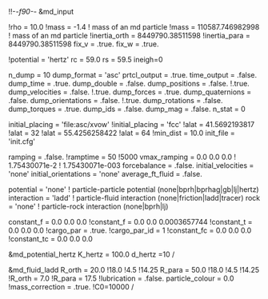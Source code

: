 !!-*-f90-*-
&md_input

!rho = 10.0
!mass = -1.4                     ! mass of an md particle
!mass = 110587.746982998          ! mass of an md particle
!inertia_orth = 8449790.38511598
!inertia_para = 8449790.38511598
fix_v = .true.
fix_w = .true.

!potential = 'hertz'
rc = 59.0 
rs = 59.5
ineigh=0

n_dump = 10 
dump_format = 'asc'
prtcl_output = .true.
time_output = .false.
dump_time = .true.
dump_double = .false.
dump_positions = .false. !.true.
dump_velocities = .false. !.true.
dump_forces = .true.
dump_quaternions = .false.
dump_orientations = .false. !.true.
dump_rotations = .false.
dump_torques = .true.
dump_ids = .false.
dump_mag = .false.
n_stat = 0

initial_placing = 'file:asc/xvow'
!initial_placing = 'fcc'
!alat = 41.5692193817 
!alat = 32 
!alat = 55.4256258422 
!alat = 64 
!min_dist = 10.0
init_file = 'init.cfg'

ramping = .false.
!ramptime = 50 !5000
vmax_ramping = 0.0 0.0 0.0 ! 1.75430071e-2  ! 1.75430071e-003
forcebalance = .false.
initial_velocities = 'none'
initial_orientations = 'none'
average_ft_fluid = .false.


potential = 'none'   ! particle-particle potential (none|bprh|bprhag|gb|lj|hertz)
interaction = 'ladd' ! particle-fluid interaction (none|friction|ladd|tracer)
rock = 'none'                     ! particle-rock interaction (none|bprh|lj)

constant_f = 0.0 0.0 0.0
!constant_f = 0.0 0.0 0.0003657744
!constant_t = 0.0 0.0 0.0
!cargo_par = .true.
!cargo_par_id = 1
!constant_fc = 0.0 0.0 0.0
!constant_tc = 0.0 0.0 0.0

&md_potential_hertz
K_hertz = 100.0
d_hertz =10
/

&md_fluid_ladd
R_orth = 20.0 !18.0 !4.5  !14.25
R_para = 50.0 !18.0 !4.5  !14.25
!R_orth = 7.0
!R_para = 17.5
!lubrication = .false.
particle_colour = 0.0
!mass_correction = .true.
!C0=10000
/

